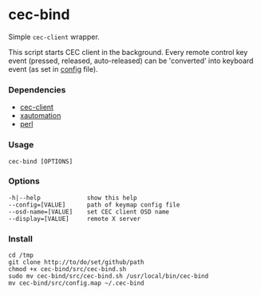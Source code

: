 cec-bind
========

Simple `cec-client` wrapper.

This script starts CEC client in the background.
Every remote control key event (pressed, released, auto-released)
can be 'converted' into keyboard event (as set in [config](config.map) file).

### Dependencies

- [cec-client](https://github.com/Pulse-Eight/libcec)
- [xautomation](https://linux.die.net/man/7/xautomation)
- [perl](http://perldoc.perl.org/perl.html)

### Usage

	cec-bind [OPTIONS]

### Options

	-h|--help             show this help
	--config=[VALUE]      path of keymap config file
	--osd-name=[VALUE]    set CEC client OSD name
	--display=[VALUE]     remote X server

### Install

	cd /tmp
	git clone http://to/do/set/github/path
	chmod +x cec-bind/src/cec-bind.sh
	sudo mv cec-bind/src/cec-bind.sh /usr/local/bin/cec-bind
	mv cec-bind/src/config.map ~/.cec-bind
